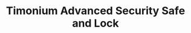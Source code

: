 ---
title: "Timonium Advanced Security Safe and Lock"
url: /timonium/timonium-advanced-security-safe-and-lock/
shop: Schlüsseldienst
---